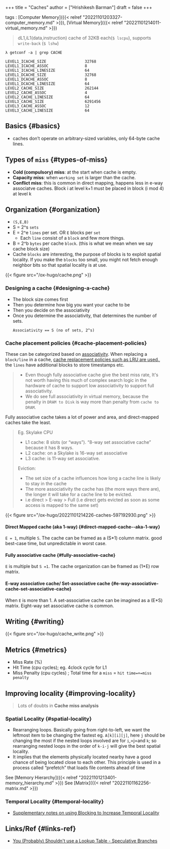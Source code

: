 +++
title = "Caches"
author = ["Hrishikesh Barman"]
draft = false
+++

tags
: [Computer Memory]({{< relref "20221101203327-computer_memory.md" >}}), [Virtual Memory]({{< relref "20221101214011-virtual_memory.md" >}})

> dL1,iL1(data,instruction) cache of 32KB each(`$ lscpu`), supports `write-back` (`$ lshw`)

```shell
λ getconf -a | grep CACHE

LEVEL1_ICACHE_SIZE                 32768
LEVEL1_ICACHE_ASSOC                8
LEVEL1_ICACHE_LINESIZE             64
LEVEL1_DCACHE_SIZE                 32768
LEVEL1_DCACHE_ASSOC                8
LEVEL1_DCACHE_LINESIZE             64
LEVEL2_CACHE_SIZE                  262144
LEVEL2_CACHE_ASSOC                 4
LEVEL2_CACHE_LINESIZE              64
LEVEL3_CACHE_SIZE                  6291456
LEVEL3_CACHE_ASSOC                 12
LEVEL3_CACHE_LINESIZE              64
```


## Basics {#basics}

-   caches don’t operate on arbitrary-sized variables, only 64-byte cache lines.


## Types of `miss` {#types-of-miss}

-   **Cold (compulsory) miss**: at the start when cache is empty.
-   **Capacity miss**: when `working set` is larger than the cache.
-   **Conflict miss**: this is common in direct mapping, happens less in e-way associatve caches. Block i at level k+1 must be placed in block (i mod 4) at level k


## Organization {#organization}

-   `(S,E,B)`
-   S = 2^s `sets`
-   E = 2^e `lines` per set. OR `E` blocks per `set`
    -   Each `line` consist of a `block` and few more things.
-   B = 2^b `bytes` per cache `block`. (this is what we mean when we say cache block size)
-   Cache `blocks` are interesting, the purpose of blocks is to exploit spatial locality. If you make the `blocks` too small, you might not fetch enough neighbor bits so that spatial locality is at use.

{{< figure src="/ox-hugo/cache.png" >}}


### Designing a cache {#designing-a-cache}

-   The block size comes first
-   Then you determine how big you want your cache to be
-   Then you decide on the associativity
-   Once you determine the associativity, that determines the number of sets.
    ```text
    Associativity == S (no of sets, 2^s)
    ```


### Cache placement policies {#cache-placement-policies}

These can be categorized based on [associativity](https://en.wikipedia.org/wiki/CPU_cache#Associativity). When replacing a `block/line` in a cache, [cache replacement policies such as LRU are used.](https://en.wikipedia.org/wiki/Cache_replacement_policies), the `lines` have additional blocks to store timestamps etc.

<div class="book-hint warning small-text">

> -   Even though fully associative cache give the best miss rate, It's not worth having this much of complex search logic in the hardware of cache to support low associativity to support full associativity.
> -   We do see full associativity in virtual memory, because the penalty in `DRAM to Disk` is way more than penalty from `cache to DRAM`.
</div>

Fully associative cache takes a lot of power and area, and direct-mapped caches take the least.

> Eg. Skylake CPU
>
> -   L1 cache: 8 slots (or “ways”). “8-way set associative cache” because it has 8 ways.
> -   L2 cache: on a Skylake is 16-way set associative
> -   L3 cache: is 11-way set associative.
>
> Eviction:
>
> -   The set size of a cache influences how long a cache line is likely to stay in the cache
> -   The more associativity the cache has (the more ways there are), the longer it will take for a cache line to be evicted.
> -   i.e direct &gt; E-way &gt; Full (i.e direct gets evicted as soon as some access is mapped to the same set)

{{< figure src="/ox-hugo/20221101214226-caches-597192930.png" >}}


#### Direct Mapped cache (aka 1-way) {#direct-mapped-cache--aka-1-way}

`E = 1`, multiple `S`. The cache can be framed as a (S\*1) column matrix. good best-case time, but unpredictable in worst case.


#### Fully associative cache {#fully-associative-cache}

`E` is multiple but `S =1`. The cache organization can be framed as (1\*E) row matrix.


#### E-way associative cache/ Set-associative cache {#e-way-associative-cache-set-associative-cache}

When `E` is more than 1. A set-associative cache can be imagined as a (E\*S) matrix. Eight-way set associative cache is common.


## Writing {#writing}

{{< figure src="/ox-hugo/cache_write.png" >}}


## Metrics {#metrics}

-   Miss Rate (%)
-   Hit Time (cpu cycles); eg. 4clock cycle for L1
-   Miss Penalty (cpu cycles) ; Total time for a `miss` = `hit time=+=miss penalty`


## Improving locality {#improving-locality}

> Lots of doubts in **Cache miss analysis**


### Spatial Locality {#spatial-locality}

-   Rearranging loops. Basically going from right-to-left, we want the leftmost item to be changing the fastest eg. `A[k][i][j]`, here `j` should be changing the most if the nested loops involved are for `i`,=j=and `k`; so rearranging nested loops in the order of `k-i-j` will give the best spatial locality.
-   It implies that the elements physically located nearby have a good chance of being located close to each other. This principle is used in a process called “prefetch” that loads file contents ahead of time

See [Memory Hierarchy]({{< relref "20221101213401-memory_hierarchy.md" >}})
See [Matrix]({{< relref "20221101162256-matrix.md" >}})


### Temporal Locality {#temporal-locality}

-   [Supplementary notes on using Blocking to Increase Temporal Locality](./pdfs/waside-blocking.pdf)


## Links/Ref {#links-ref}

-   [You (Probably) Shouldn't use a Lookup Table - Speculative Branches](https://specbranch.com/posts/lookup-tables/)
